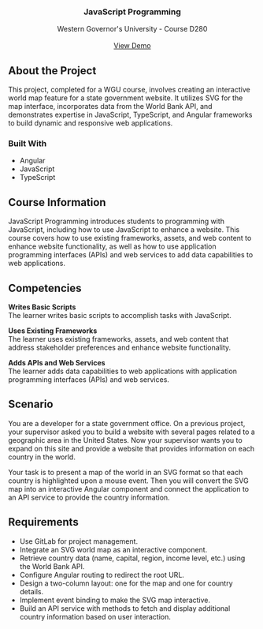 <h3 align="center">JavaScript Programming</h3>

  <p align="center">
    Western Governor's University - Course D280
    <br />
    <br />
    <a href="https://stephtacular.github.io/WorldMap_Project/">View Demo</a>
  </p>

  ## About the Project
This project, completed for a WGU course, involves creating an interactive world map feature for a state government website. It utilizes SVG for the map interface, incorporates data from the World Bank API, and demonstrates expertise in JavaScript, TypeScript, and Angular frameworks to build dynamic and responsive web applications.
  

  ### Built With
  - Angular
  - JavaScript
  - TypeScript

## Course Information
JavaScript Programming introduces students to programming with JavaScript, including how to use JavaScript to enhance a website. This course covers how to use existing frameworks, assets, and web content to enhance website functionality, as well as how to use application programming interfaces (APIs) and web services to add data capabilities to web applications.

## Competencies

<b>Writes Basic Scripts</b></br>
The learner writes basic scripts to accomplish tasks with JavaScript.

<b>Uses Existing Frameworks</b></br>
The learner uses existing frameworks, assets, and web content that address stakeholder preferences and enhance website functionality.

<b>Adds APIs and Web Services</b></br>
The learner adds data capabilities to web applications with application programming interfaces (APIs) and web services.

## Scenario
You are a developer for a state government office. On a previous project, your supervisor asked you to build a website with several pages related to a geographic area in the United States. Now your supervisor wants you to expand on this site and provide a website that provides information on each country in the world.

Your task is to present a map of the world in an SVG format so that each country is highlighted upon a mouse event. Then you will convert the SVG map into an interactive Angular component and connect the application to an API service to provide the country information.

## Requirements
- Use GitLab for project management.
- Integrate an SVG world map as an interactive component.
- Retrieve country data (name, capital, region, income level, etc.) using the World Bank API.
- Configure Angular routing to redirect the root URL.
- Design a two-column layout: one for the map and one for country details.
- Implement event binding to make the SVG map interactive.
- Build an API service with methods to fetch and display additional country information based on user interaction.


